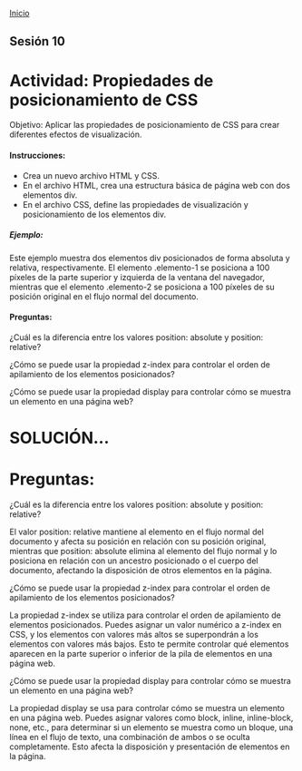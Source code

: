 <!-- No borrar o modificar -->
[Inicio](./index.md)

## Sesión 10 

# Actividad: Propiedades de posicionamiento de CSS

Objetivo: Aplicar las propiedades de posicionamiento de CSS para crear diferentes efectos de visualización.

#### Instrucciones:

- Crea un nuevo archivo HTML y CSS.
- En el archivo HTML, crea una estructura básica de página web con dos elementos div.
- En el archivo CSS, define las propiedades de visualización y posicionamiento de los elementos div.

##### Ejemplo:

<!DOCTYPE html>
<html lang="es">
<head>
  <meta charset="UTF-8">
  <title>Ejemplo de posicionamiento de CSS</title>
  <style>
    .elemento-1 {
      position: absolute;
      top: 100px;
      left: 100px;
      background-color: red;
    }

    .elemento-2 {
      position: relative;
      top: 100px;
      left: 100px;
      background-color: green;
    }
  </style>
</head>
<body>
  <div class="elemento-1"></div>
  <div class="elemento-2"></div>
</body>
</html>

Este ejemplo muestra dos elementos div posicionados de forma absoluta y relativa, respectivamente. El elemento .elemento-1 se posiciona a 100 píxeles de la parte superior y izquierda de la ventana del navegador, mientras que el elemento .elemento-2 se posiciona a 100 píxeles de su posición original en el flujo normal del documento.

#### Preguntas:

¿Cuál es la diferencia entre los valores position: absolute y position: relative?

¿Cómo se puede usar la propiedad z-index para controlar el orden de apilamiento de los elementos posicionados?

¿Cómo se puede usar la propiedad display para controlar cómo se muestra un elemento en una página web?

# SOLUCIÓN...

<!DOCTYPE html>
<html lang="es">
<head>
  <meta charset="UTF-8">
  <title>Ejemplo de posicionamiento de CSS</title>
  <style>
    .elemento-1 {
      position: absolute;
      top: 100px;
      left: 100px;
      background-color: red;
    }

    .elemento-2 {
      position: relative;
      top: 100px;
      left: 100px;
      background-color: green;
    }
  </style>
</head>
<body>
  <div class="elemento-1"></div>
  <div class="elemento-2"></div>
</body>
</html>

# Preguntas:

¿Cuál es la diferencia entre los valores position: absolute y position: relative? 

El valor position: relative mantiene al elemento en el flujo normal del documento y afecta su posición en relación con su posición original, mientras que position: absolute elimina al elemento del flujo normal y lo posiciona en relación con un ancestro posicionado o el cuerpo del documento, afectando la disposición de otros elementos en la página.

¿Cómo se puede usar la propiedad z-index para controlar el orden de apilamiento de los elementos posicionados? 

La propiedad z-index se utiliza para controlar el orden de apilamiento de elementos posicionados. Puedes asignar un valor numérico a z-index en CSS, y los elementos con valores más altos se superpondrán a los elementos con valores más bajos. Esto te permite controlar qué elementos aparecen en la parte superior o inferior de la pila de elementos en una página web.

¿Cómo se puede usar la propiedad display para controlar cómo se muestra un elemento en una página web? 

La propiedad display se usa para controlar cómo se muestra un elemento en una página web. Puedes asignar valores como block, inline, inline-block, none, etc., para determinar si un elemento se muestra como un bloque, una línea en el flujo de texto, una combinación de ambos o se oculta completamente. Esto afecta la disposición y presentación de elementos en la página.
